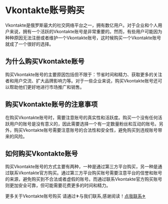 # Vkontakte账号购买

Vkontakte是俄罗斯最大的社交网络平台之一，拥有数亿用户。对于企业和个人用户来说，拥有一个活跃的Vkontakte账号是非常重要的。然而，有些用户可能因为种种原因无法注册或者维护一个Vkontakte账号，这时候购买一个Vkontakte账号就成了一个很好的选择。

## 为什么购买Vkontakte账号

购买Vkontakte账号的主要原因包括但不限于：节省时间和精力、获取更多的关注者和用户交流、扩大品牌影响力等。对于一些企业来说，购买Vkontakte账号还可以帮助他们更好地进行市场推广和销售。

## 购买Vkontakte账号的注意事项

在购买Vkontakte账号时，需要注意账号的真实性和活跃度。购买一个没有任何活跃用户的账号是没有意义的，因此需要选择一个有一定数量粉丝和互动的账号。另外，购买Vkontakte账号需要注意账号的合法性和安全性，避免购买到违规账号带来的风险。

## 如何购买Vkontakte账号

购买Vkontakte账号的方式主要有两种，一种是通过第三方平台购买，另一种是通过联系Vkontakte官方购买。通过第三方平台购买账号需要注意平台的信誉和账号的来源，避免购买到不合法或者虚假的账号。而通过联系Vkontakte官方购买账号则更加安全可靠，但可能需要花费更多的时间和精力。

更多关于Vkontakte账号购买 请通过✈与我们联系,感谢阅读！[点我联系✈](https://us.G208.com)